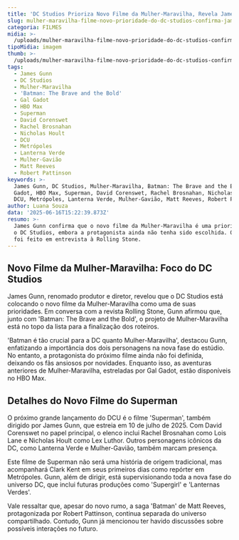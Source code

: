 ```yaml
---
title: 'DC Studios Prioriza Novo Filme da Mulher-Maravilha, Revela James Gunn'
slug: mulher-maravilha-filme-novo-prioridade-do-dc-studios-confirma-james-gunn
categoria: FILMES
midia: >-
  /uploads/mulher-maravilha-filme-novo-prioridade-do-dc-studios-confirma-james-gunn-thumb.png
tipoMidia: imagem
thumb: >-
  /uploads/mulher-maravilha-filme-novo-prioridade-do-dc-studios-confirma-james-gunn-thumb.png
tags:
  - James Gunn
  - DC Studios
  - Mulher-Maravilha
  - 'Batman: The Brave and the Bold'
  - Gal Gadot
  - HBO Max
  - Superman
  - David Corenswet
  - Rachel Brosnahan
  - Nicholas Hoult
  - DCU
  - Metrópoles
  - Lanterna Verde
  - Mulher-Gavião
  - Matt Reeves
  - Robert Pattinson
keywords: >-
  James Gunn, DC Studios, Mulher-Maravilha, Batman: The Brave and the Bold, Gal
  Gadot, HBO Max, Superman, David Corenswet, Rachel Brosnahan, Nicholas Hoult,
  DCU, Metrópoles, Lanterna Verde, Mulher-Gavião, Matt Reeves, Robert Pattinson
author: Luana Souza
data: '2025-06-16T15:22:39.873Z'
resumo: >-
  James Gunn confirma que o novo filme da Mulher-Maravilha é uma prioridade para
  o DC Studios, embora a protagonista ainda não tenha sido escolhida. O anúncio
  foi feito em entrevista à Rolling Stone.
---
```


## Novo Filme da Mulher-Maravilha: Foco do DC Studios

James Gunn, renomado produtor e diretor, revelou que o DC Studios está colocando o novo filme da Mulher-Maravilha como uma de suas prioridades. Em conversa com a revista Rolling Stone, Gunn afirmou que, junto com 'Batman: The Brave and the Bold', o projeto de Mulher-Maravilha está no topo da lista para a finalização dos roteiros.

'Batman é tão crucial para a DC quanto Mulher-Maravilha', destacou Gunn, enfatizando a importância dos dois personagens na nova fase do estúdio. No entanto, a protagonista do próximo filme ainda não foi definida, deixando os fãs ansiosos por novidades. Enquanto isso, as aventuras anteriores de Mulher-Maravilha, estreladas por Gal Gadot, estão disponíveis no HBO Max.

## Detalhes do Novo Filme do Superman

O próximo grande lançamento do DCU é o filme 'Superman', também dirigido por James Gunn, que estreia em 10 de julho de 2025. Com David Corenswet no papel principal, o elenco inclui Rachel Brosnahan como Lois Lane e Nicholas Hoult como Lex Luthor. Outros personagens icônicos da DC, como Lanterna Verde e Mulher-Gavião, também marcam presença.

Este filme de Superman não será uma história de origem tradicional, mas acompanhará Clark Kent em seus primeiros dias como repórter em Metrópoles. Gunn, além de dirigir, está supervisionando toda a nova fase do universo DC, que inclui futuras produções como 'Supergirl' e 'Lanternas Verdes'.

Vale ressaltar que, apesar do novo rumo, a saga 'Batman' de Matt Reeves, protagonizada por Robert Pattinson, continua separada do universo compartilhado. Contudo, Gunn já mencionou ter havido discussões sobre possíveis interações no futuro.
